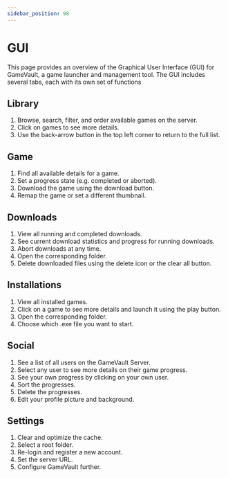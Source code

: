 ```yaml
---
sidebar_position: 98
---
```


# GUI

This page provides an overview of the Graphical User Interface (GUI) for GameVault, a game launcher and management tool. The GUI includes several tabs, each with its own set of functions

## Library

1. Browse, search, filter, and order available games on the server.
2. Click on games to see more details.
3. Use the back-arrow button in the top left corner to return to the full list.

## Game

1. Find all available details for a game.
2. Set a progress state (e.g. completed or aborted).
3. Download the game using the download button.
4. Remap the game or set a different thumbnail.

## Downloads

1. View all running and completed downloads.
2. See current download statistics and progress for running downloads.
3. Abort downloads at any time.
4. Open the corresponding folder.
5. Delete downloaded files using the delete icon or the clear all button.

## Installations

1. View all installed games.
2. Click on a game to see more details and launch it using the play button.
3. Open the corresponding folder.
4. Choose which .exe file you want to start.

## Social

1. See a list of all users on the GameVault Server.
2. Select any user to see more details on their game progress.
3. See your own progress by clicking on your own user.
4. Sort the progresses.
5. Delete the progresses.
6. Edit your profile picture and background.

## Settings

1. Clear and optimize the cache.
2. Select a root folder.
3. Re-login and register a new account.
4. Set the server URL.
5. Configure GameVault further.
